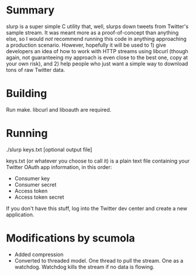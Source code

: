 Summary
=======

slurp is a super simple C utility that, well, slurps down tweets from Twitter's sample stream. It was meant more as a proof-of-concept than anything else, so I would *not* recommend running this code in anything approaching a production scenario. However, hopefully it will be used to 1) give developers an idea of how to work with HTTP streams using libcurl (though again, not guaranteeing my approach is even close to the best one, copy at your own risk), and 2) help people who just want a simple way to download tons of raw Twitter data.

Building
========

Run make. libcurl and liboauth are required.

Running
=======

./slurp keys.txt [optional output file]

keys.txt (or whatever you choose to call it) is a plain text file containing your Twitter OAuth app information, in this order:
* Consumer key
* Consumer secret
* Access token
* Access token secret

If you don't have this stuff, log into the Twitter dev center and create a new application.

Modifications by scumola
========================
* Added compression
* Converted to threaded model.  One thread to pull the stream.  One as a watchdog.  Watchdog kills the stream if no data is flowing.

